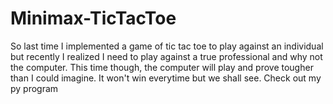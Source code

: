# Minimax-TicTacToe

So last time I implemented a game of tic tac toe to play against an individual but recently I realized I need to play against a true professional and why not the computer. This time though, the computer will play and prove tougher than I could imagine. It won't win everytime but we shall see. Check out my py program
